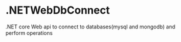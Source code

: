 # .NETWebDbConnect
.NET core Web api to connect to databases(mysql and mongodb) and perform operations
